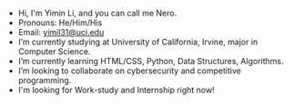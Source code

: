 - Hi, I'm Yimin Li, and you can call me Nero.
- Pronouns: He/Him/His
- Email: yimil31@uci.edu
- I’m currently studying at University of California, Irvine, major in Computer Science.
- I’m currently learning HTML/CSS, Python, Data Structures, Algorithms.
- I’m looking to collaborate on cybersecurity and competitive programming.
- I'm looking for Work-study and Internship right now!
